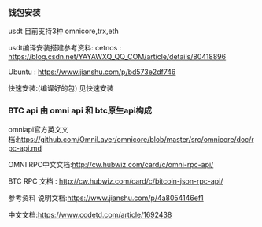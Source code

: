 ### 钱包安装



usdt 目前支持3种
omnicore,trx,eth

usdt编译安装搭建参考资料:
cetnos : https://blog.csdn.net/YAYAWXQ_QQ_COM/article/details/80418896

Ubuntu : https://www.jianshu.com/p/bd573e2df746

快速安装:(编译好的包)
见快速安装


### BTC api 由 omni api 和  btc原生api构成

omniapi官方英文文档:https://github.com/OmniLayer/omnicore/blob/master/src/omnicore/doc/rpc-api.md


OMNI RPC中文文档:http://cw.hubwiz.com/card/c/omni-rpc-api/

BTC RPC 文档 : http://cw.hubwiz.com/card/c/bitcoin-json-rpc-api/




参考资料
说明文档:https://www.jianshu.com/p/4a8054146ef1

中文文档:https://www.codetd.com/article/1692438
